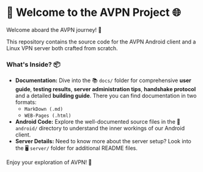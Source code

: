 # 🎉 Welcome to the AVPN Project 🌐

Welcome aboard the AVPN journey! 🚀

This repository contains the source code for the AVPN Android client and a Linux VPN server both crafted from scratch.

### What's Inside? 📦

- **Documentation:** Dive into the 📚 `docs/` folder for comprehensive **user guide**, **testing results**, **server administration tips**, **handshake protocol** and a detailed **building guide**. There you can find documentation in two formats:
  - `MarkDown (.md)`
  - `WEB-Pages (.html)`
- **Android Code:** Explore the well-documented source files in the 📱 `android/` directory to understand the inner workings of our Android client.
- **Server Details:** Need to know more about the server setup? Look into the 🖥️ `server/` folder for additional README files.

Enjoy your exploration of AVPN! 🌟
